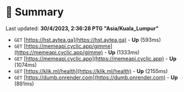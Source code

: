 # 📖 Summary
Last updated: **30/4/2023, 2:36:28 PTG "Asia/Kuala_Lumpur"**

- `GET` [https://hst.aytea.ga](https://hst.aytea.ga) - **Up** (593ms)
- `GET` [https://memeapi.cyclic.app/gimme](https://memeapi.cyclic.app/gimme) - **Up** (1333ms)
- `GET` [https://memeapi.cyclic.app](https://memeapi.cyclic.app) - **Up** (1074ms)
- `GET` [https://klik.ml/health](https://klik.ml/health) - **Up** (2155ms)
- `GET` [https://dumb.onrender.com](https://dumb.onrender.com) - **Up** (891ms)
